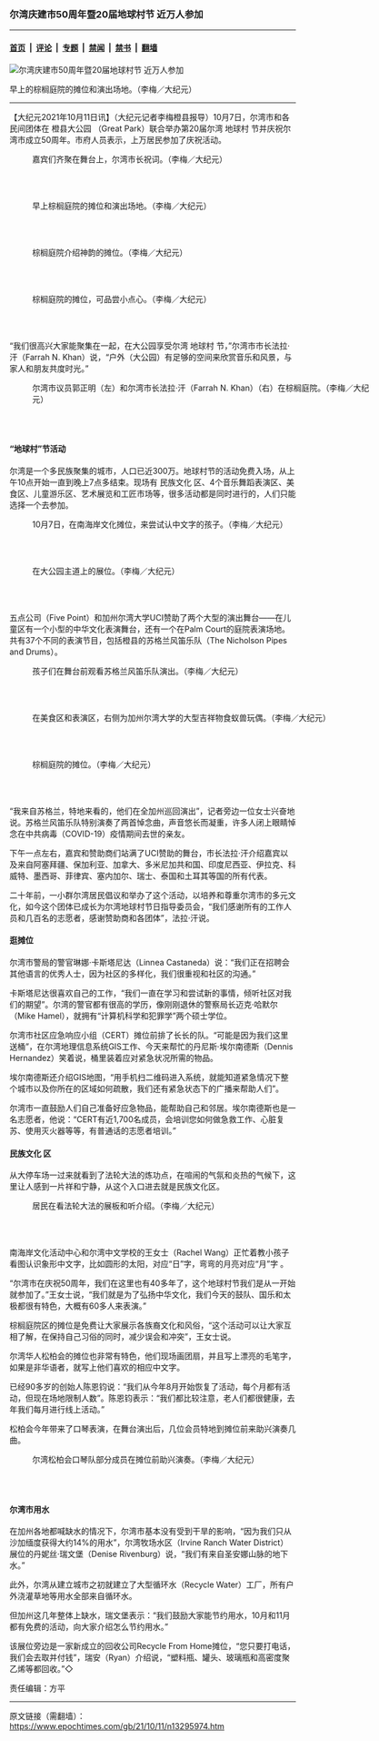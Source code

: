 ### 尔湾庆建市50周年暨20届地球村节 近万人参加

---

#### [首页](../../../..?n13295974) &nbsp;|&nbsp; [评论](../../../../../epoch-comment?n13295974) &nbsp;|&nbsp; [专题](../../../../../epoch-special?n13295974) &nbsp;|&nbsp; [禁闻](../../../../../epoch-news?n13295974) &nbsp;|&nbsp; [禁书](../../../../../books?n13295974) &nbsp;|&nbsp; [翻墙](https://github.com/gfw-breaker/nogfw/blob/master/README.md?n13295974)


<div><img alt="尔湾庆建市50周年暨20届地球村节 近万人参加" class="attachment-djy_600_400 size-djy_600_400 wp-post-image" src="https://i.epochtimes.com/assets/uploads/2021/10/id13296002-IMG_0806-600x400.jpg"/>
<div class="caption">
 <p>
  早上的棕榈庭院的摊位和演出场地。（李梅／大纪元）
 </p>
</div></div><hr/><div class="post_content" id="artbody" itemprop="articleBody">
 <!-- article content begin -->
 <p>
  【大纪元2021年10月11日讯】（大纪元记者李梅橙县报导）10月7日，尔湾市和各民间团体在
  <ok href="https://www.epochtimes.com/gb/tag/%E6%A9%99%E5%8E%BF%E5%A4%A7%E5%85%AC%E5%9B%AD.html">
   橙县大公园
  </ok>
  （Great Park）联合举办第20届尔湾
  <ok href="https://www.epochtimes.com/gb/tag/%E5%9C%B0%E7%90%83%E6%9D%91.html">
   地球村
  </ok>
  节并庆祝尔湾市成立50周年。市府人员表示，上万居民参加了庆祝活动。
 </p>
 <figure aria-describedby="caption-attachment-13296071" class="wp-caption aligncenter" id="attachment_13296071" style="width: 600px">
  <ok href="https://i.epochtimes.com/assets/uploads/2021/10/id13296071-IMG_1011.jpg" target="_blank">
   <img alt="" class="size-large wp-image-13296071" src="https://i.epochtimes.com/assets/uploads/2021/10/id13296071-IMG_1011-600x450.jpg"/>
  </ok>
  <br/><figcaption class="wp-caption-text" id="caption-attachment-13296071">
   嘉宾们齐聚在舞台上，尔湾市长祝词。（李梅／大纪元）
  </figcaption><br/>
 </figure><br/>
 <figure aria-describedby="caption-attachment-13296013" class="wp-caption aligncenter" id="attachment_13296013" style="width: 600px">
  <ok href="https://i.epochtimes.com/assets/uploads/2021/10/id13296013-IMG_0807.jpg" target="_blank">
   <img alt="" class="size-large wp-image-13296013" src="https://i.epochtimes.com/assets/uploads/2021/10/id13296013-IMG_0807-600x450.jpg"/>
  </ok>
  <br/><figcaption class="wp-caption-text" id="caption-attachment-13296013">
   早上棕榈庭院的摊位和演出场地。（李梅／大纪元）
  </figcaption><br/>
 </figure><br/>
 <figure aria-describedby="caption-attachment-13296115" class="wp-caption aligncenter" id="attachment_13296115" style="width: 600px">
  <ok href="https://i.epochtimes.com/assets/uploads/2021/10/id13296115-IMG_1072.jpg" target="_blank">
   <img alt="" class="size-large wp-image-13296115" src="https://i.epochtimes.com/assets/uploads/2021/10/id13296115-IMG_1072-600x450.jpg"/>
  </ok>
  <br/><figcaption class="wp-caption-text" id="caption-attachment-13296115">
   棕榈庭院介绍神韵的摊位。（李梅／大纪元）
  </figcaption><br/>
 </figure><br/>
 <figure aria-describedby="caption-attachment-13296015" class="wp-caption aligncenter" id="attachment_13296015" style="width: 600px">
  <ok href="https://i.epochtimes.com/assets/uploads/2021/10/id13296015-IMG_0824.jpg" target="_blank">
   <img alt="" class="size-large wp-image-13296015" src="https://i.epochtimes.com/assets/uploads/2021/10/id13296015-IMG_0824-600x450.jpg"/>
  </ok>
  <br/><figcaption class="wp-caption-text" id="caption-attachment-13296015">
   棕榈庭院的摊位，可品尝小点心。（李梅／大纪元）
  </figcaption><br/>
 </figure><br/>
 <p>
  “我们很高兴大家能聚集在一起，在大公园享受尔湾
  <ok href="https://www.epochtimes.com/gb/tag/%E5%9C%B0%E7%90%83%E6%9D%91.html">
   地球村
  </ok>
  节，”尔湾市市长法拉·汗（Farrah N. Khan）说，“户外（大公园）有足够的空间来欣赏音乐和风景，与家人和朋友共度时光。”
 </p>
 <figure aria-describedby="caption-attachment-13296096" class="wp-caption aligncenter" id="attachment_13296096" style="width: 600px">
  <ok href="https://i.epochtimes.com/assets/uploads/2021/10/id13296096-IMG_1080.jpg" target="_blank">
   <img alt="" class="size-large wp-image-13296096" src="https://i.epochtimes.com/assets/uploads/2021/10/id13296096-IMG_1080-600x450.jpg"/>
  </ok>
  <br/><figcaption class="wp-caption-text" id="caption-attachment-13296096">
   尔湾市议员郭正明（左）和尔湾市长法拉·汗（Farrah N. Khan）（右）在棕榈庭院。（李梅／大纪元）
  </figcaption><br/>
 </figure><br/>
 <h4>
  “地球村”节活动
 </h4>
 <p>
  尔湾是一个多民族聚集的城市，人口已近300万。地球村节的活动免费入场，从上午10点开始一直到晚上7点多结束。现场有
  <ok href="https://www.epochtimes.com/gb/tag/%E6%B0%91%E6%97%8F%E6%96%87%E5%8C%96.html">
   民族文化
  </ok>
  区、4个音乐舞蹈表演区、美食区、儿童游乐区、艺术展览和工匠市场等，很多活动都是同时进行的，人们只能选择一个去参加。
 </p>
 <figure aria-describedby="caption-attachment-13296045" class="wp-caption aligncenter" id="attachment_13296045" style="width: 600px">
  <ok href="https://i.epochtimes.com/assets/uploads/2021/10/id13296045-IMG_0845.jpg" target="_blank">
   <img alt="" class="size-large wp-image-13296045" src="https://i.epochtimes.com/assets/uploads/2021/10/id13296045-IMG_0845-600x450.jpg"/>
  </ok>
  <br/><figcaption class="wp-caption-text" id="caption-attachment-13296045">
   10月7日，在南海岸文化摊位，来尝试认中文字的孩子。（李梅／大纪元）
  </figcaption><br/>
 </figure><br/>
 <figure aria-describedby="caption-attachment-13296047" class="wp-caption aligncenter" id="attachment_13296047" style="width: 600px">
  <ok href="https://i.epochtimes.com/assets/uploads/2021/10/id13296047-IMG_0862.jpg" target="_blank">
   <img alt="" class="size-large wp-image-13296047" src="https://i.epochtimes.com/assets/uploads/2021/10/id13296047-IMG_0862-600x450.jpg"/>
  </ok>
  <br/><figcaption class="wp-caption-text" id="caption-attachment-13296047">
   在大公园主道上的展位。（李梅／大纪元）
  </figcaption><br/>
 </figure><br/>
 <p>
  五点公司（Five Point）和加州尔湾大学UCI赞助了两个大型的演出舞台——在儿童区有一个小型的中华文化表演舞台，还有一个在Palm Court的庭院表演场地。共有37个不同的表演节目，包括橙县的苏格兰风笛乐队（The Nicholson Pipes and Drums）。
 </p>
 <figure aria-describedby="caption-attachment-13296050" class="wp-caption aligncenter" id="attachment_13296050" style="width: 600px">
  <ok href="https://i.epochtimes.com/assets/uploads/2021/10/id13296050-IMG_0892.jpg" target="_blank">
   <img alt="" class="size-large wp-image-13296050" src="https://i.epochtimes.com/assets/uploads/2021/10/id13296050-IMG_0892-600x450.jpg"/>
  </ok>
  <br/><figcaption class="wp-caption-text" id="caption-attachment-13296050">
   孩子们在舞台前观看苏格兰风笛乐队演出。（李梅／大纪元）
  </figcaption><br/>
 </figure><br/>
 <figure aria-describedby="caption-attachment-13296061" class="wp-caption aligncenter" id="attachment_13296061" style="width: 600px">
  <ok href="https://i.epochtimes.com/assets/uploads/2021/10/id13296061-IMG_0907.jpg" target="_blank">
   <img alt="" class="size-large wp-image-13296061" src="https://i.epochtimes.com/assets/uploads/2021/10/id13296061-IMG_0907-600x450.jpg"/>
  </ok>
  <br/><figcaption class="wp-caption-text" id="caption-attachment-13296061">
   在美食区和表演区，右侧为加州尔湾大学的大型吉祥物食蚁兽玩偶。（李梅／大纪元）
  </figcaption><br/>
 </figure><br/>
 <figure aria-describedby="caption-attachment-13296064" class="wp-caption aligncenter" id="attachment_13296064" style="width: 600px">
  <ok href="https://i.epochtimes.com/assets/uploads/2021/10/id13296064-IMG_0947.jpg" target="_blank">
   <img alt="" class="size-large wp-image-13296064" src="https://i.epochtimes.com/assets/uploads/2021/10/id13296064-IMG_0947-600x450.jpg"/>
  </ok>
  <br/><figcaption class="wp-caption-text" id="caption-attachment-13296064">
   棕榈庭院的摊位。（李梅／大纪元）
  </figcaption><br/>
 </figure><br/>
 <p>
  “我来自苏格兰，特地来看的，他们在全加州巡回演出”，记者旁边一位女士兴奋地说。苏格兰风笛乐队特别演奏了两首悼念曲，声音悠长而凝重，许多人闭上眼睛悼念在中共病毒（COVID-19）疫情期间去世的亲友。
 </p>
 <p>
  下午一点左右，嘉宾和赞助商们站满了UCI赞助的舞台，市长法拉·汗介绍嘉宾以及来自阿塞拜疆、保加利亚、加拿大、多米尼加共和国、印度尼西亚、伊拉克、科威特、墨西哥、菲律宾、塞内加尔、瑞士、泰国和土耳其等国的所有代表。
 </p>
 <p>
  二十年前，一小群尔湾居民倡议和举办了这个活动，以培养和尊重尔湾市的多元文化，如今这个团体已成长为尔湾地球村节日指导委员会，“我们感谢所有的工作人员和几百名的志愿者，感谢赞助商和各团体”，法拉·汗说。
 </p>
 <h4>
  逛摊位
 </h4>
 <p>
  尔湾市警局的警官琳娜·卡斯塔尼达（Linnea Castaneda）说：“我们正在招聘会其他语言的优秀人士，因为社区的多样化，我们很重视和社区的沟通。”
 </p>
 <p>
  卡斯塔尼达很喜欢自己的工作，“我们一直在学习和尝试新的事情，倾听社区对我们的期望”。尔湾的警官都有很高的学历，像刚刚退休的警察局长迈克·哈默尔（Mike Hamel），就拥有“计算机科学和犯罪学”两个硕士学位。
 </p>
 <p>
  尔湾市社区应急响应小组（CERT）摊位前排了长长的队。“可能是因为我们这里送桶”，在尔湾地理信息系统GIS工作、今天来帮忙的丹尼斯·埃尔南德斯（Dennis Hernandez）笑着说，桶里装着应对紧急状况所需的物品。
 </p>
 <p>
  埃尔南德斯还介绍GIS地图，“用手机扫二维码进入系统，就能知道紧急情况下整个城市以及你所在的区域如何疏散，我们还有紧急状态下的广播来帮助人们”。
 </p>
 <p>
  尔湾市一直鼓励人们自己准备好应急物品，能帮助自己和邻居。埃尔南德斯也是一名志愿者，他说：“CERT有近1,700名成员，会培训您如何做急救工作、心脏复苏、使用灭火器等等，有普通话的志愿者培训。”
 </p>
 <h4>
  <ok href="https://www.epochtimes.com/gb/tag/%E6%B0%91%E6%97%8F%E6%96%87%E5%8C%96.html">
   民族文化
  </ok>
  区
 </h4>
 <p>
  从大停车场一过来就看到了法轮大法的炼功点，在喧闹的气氛和炎热的气候下，这里让人感到一片祥和宁静，从这个入口进去就是民族文化区。
 </p>
 <figure aria-describedby="caption-attachment-13296102" class="wp-caption aligncenter" id="attachment_13296102" style="width: 600px">
  <ok href="https://i.epochtimes.com/assets/uploads/2021/10/id13296102-IMG_8272.jpg" target="_blank">
   <img alt="" class="size-large wp-image-13296102" src="https://i.epochtimes.com/assets/uploads/2021/10/id13296102-IMG_8272-600x450.jpg"/>
  </ok>
  <br/><figcaption class="wp-caption-text" id="caption-attachment-13296102">
   居民在看法轮大法的展板和听介绍。（李梅／大纪元）
  </figcaption><br/>
 </figure><br/>
 <p>
  南海岸文化活动中心和尔湾中文学校的王女士（Rachel Wang）正忙着教小孩子看图认识象形中文字，比如圆形的太阳，对应“日”字，弯弯的月亮对应“月”字 。
 </p>
 <p>
  “尔湾市在庆祝50周年，我们在这里也有40多年了，这个地球村节我们是从一开始就参加了。”王女士说，“我们就是为了弘扬中华文化，我们今天的鼓队、国乐和太极都很有特色，大概有60多人来表演。”
 </p>
 <p>
  棕榈庭院区的摊位是免费让大家展示各族裔文化和风俗，“这个活动可以让大家互相了解，在保持自己习俗的同时，减少误会和冲突”，王女士说。
 </p>
 <p>
  尔湾华人松柏会的摊位也非常有特色，他们现场画团扇，并且写上漂亮的毛笔字，如果是非华语者，就写上他们喜欢的相应中文字。
 </p>
 <p>
  已经90多岁的创始人陈恩钧说：“我们从今年8月开始恢复了活动，每个月都有活动，但现在场地限制人数”。陈恩钧表示：“我们都比较注意，老人们都很健康，去年我们每月进行线上活动。”
 </p>
 <p>
  松柏会今年带来了口琴表演，在舞台演出后，几位会员特地到摊位前来助兴演奏几曲。
 </p>
 <figure aria-describedby="caption-attachment-13296056" class="wp-caption aligncenter" id="attachment_13296056" style="width: 600px">
  <ok href="https://i.epochtimes.com/assets/uploads/2021/10/id13296056-IMG_8108.jpg" target="_blank">
   <img alt="" class="size-large wp-image-13296056" src="https://i.epochtimes.com/assets/uploads/2021/10/id13296056-IMG_8108-600x450.jpg"/>
  </ok>
  <br/><figcaption class="wp-caption-text" id="caption-attachment-13296056">
   尔湾松柏会口琴队部分成员在摊位前助兴演奏。（李梅／大纪元）
  </figcaption><br/>
 </figure><br/>
 <h4>
  <ok href="https://www.epochtimes.com/gb/tag/%E5%B0%94%E6%B9%BE%E5%B8%82%E7%94%A8%E6%B0%B4.html">
   尔湾市用水
  </ok>
 </h4>
 <p>
  在加州各地都喊缺水的情况下，尔湾市基本没有受到干旱的影响，“因为我们只从沙加缅度获得大约14%的用水”，尔湾牧场水区（Irvine Ranch Water District）展位的丹妮丝·瑞文堡（Denise Rivenburg）说，“我们有来自圣安娜山脉的地下水。”
 </p>
 <p>
  此外，尔湾从建立城市之初就建立了大型循环水（Recycle Water）工厂，所有户外浇灌草地等用水全部来自循环水。
 </p>
 <p>
  但加州这几年整体上缺水，瑞文堡表示：“我们鼓励大家能节约用水，10月和11月都有免费的活动，向大家介绍怎么节约用水。”
 </p>
 <p>
  该展位旁边是一家新成立的回收公司Recycle From Home摊位，“您只要打电话，我们会去取并付钱”，瑞安（Ryan）介绍说，“塑料瓶、罐头、玻璃瓶和高密度聚乙烯等都回收。”◇
 </p>
 <p>
  责任编辑：方平
 </p>
 <!-- article content end -->
 <div id="below_article_ad">
 </div>
</div>


---

原文链接（需翻墙）：https://www.epochtimes.com/gb/21/10/11/n13295974.htm